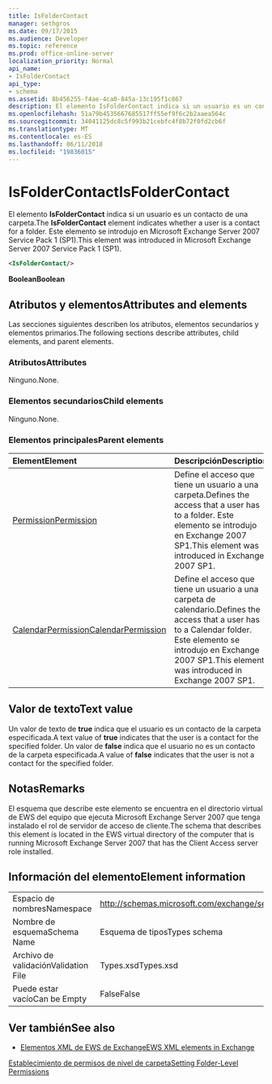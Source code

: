```yaml
---
title: IsFolderContact
manager: sethgros
ms.date: 09/17/2015
ms.audience: Developer
ms.topic: reference
ms.prod: office-online-server
localization_priority: Normal
api_name:
- IsFolderContact
api_type:
- schema
ms.assetid: 8b456255-f4ae-4ca0-845a-13c195f1c867
description: El elemento IsFolderContact indica si un usuario es un contacto de una carpeta. Este elemento se introdujo en Microsoft Exchange Server 2007 Service Pack 1 (SP1).
ms.openlocfilehash: 51a79b4535667685517ff55ef9f6c2b2aaea564c
ms.sourcegitcommit: 34041125dc8c5f993b21cebfc4f8b72f0fd2cb6f
ms.translationtype: MT
ms.contentlocale: es-ES
ms.lasthandoff: 06/11/2018
ms.locfileid: "19836015"
---
```

# <a name="isfoldercontact"></a><span data-ttu-id="9ebc7-104">IsFolderContact</span><span class="sxs-lookup"><span data-stu-id="9ebc7-104">IsFolderContact</span></span>

<span data-ttu-id="9ebc7-105">El elemento **IsFolderContact** indica si un usuario es un contacto de una carpeta.</span><span class="sxs-lookup"><span data-stu-id="9ebc7-105">The **IsFolderContact** element indicates whether a user is a contact for a folder.</span></span> <span data-ttu-id="9ebc7-106">Este elemento se introdujo en Microsoft Exchange Server 2007 Service Pack 1 (SP1).</span><span class="sxs-lookup"><span data-stu-id="9ebc7-106">This element was introduced in Microsoft Exchange Server 2007 Service Pack 1 (SP1).</span></span> 
  
```xml
<IsFolderContact/>
```

 <span data-ttu-id="9ebc7-107">**Boolean**</span><span class="sxs-lookup"><span data-stu-id="9ebc7-107">**Boolean**</span></span>
## <a name="attributes-and-elements"></a><span data-ttu-id="9ebc7-108">Atributos y elementos</span><span class="sxs-lookup"><span data-stu-id="9ebc7-108">Attributes and elements</span></span>

<span data-ttu-id="9ebc7-109">Las secciones siguientes describen los atributos, elementos secundarios y elementos primarios.</span><span class="sxs-lookup"><span data-stu-id="9ebc7-109">The following sections describe attributes, child elements, and parent elements.</span></span>
  
### <a name="attributes"></a><span data-ttu-id="9ebc7-110">Atributos</span><span class="sxs-lookup"><span data-stu-id="9ebc7-110">Attributes</span></span>

<span data-ttu-id="9ebc7-111">Ninguno.</span><span class="sxs-lookup"><span data-stu-id="9ebc7-111">None.</span></span>
  
### <a name="child-elements"></a><span data-ttu-id="9ebc7-112">Elementos secundarios</span><span class="sxs-lookup"><span data-stu-id="9ebc7-112">Child elements</span></span>

<span data-ttu-id="9ebc7-113">Ninguno.</span><span class="sxs-lookup"><span data-stu-id="9ebc7-113">None.</span></span>
  
### <a name="parent-elements"></a><span data-ttu-id="9ebc7-114">Elementos principales</span><span class="sxs-lookup"><span data-stu-id="9ebc7-114">Parent elements</span></span>

|<span data-ttu-id="9ebc7-115">**Element**</span><span class="sxs-lookup"><span data-stu-id="9ebc7-115">**Element**</span></span>|<span data-ttu-id="9ebc7-116">**Descripción**</span><span class="sxs-lookup"><span data-stu-id="9ebc7-116">**Description**</span></span>|
|:-----|:-----|
|[<span data-ttu-id="9ebc7-117">Permission</span><span class="sxs-lookup"><span data-stu-id="9ebc7-117">Permission</span></span>](permission.md) <br/> |<span data-ttu-id="9ebc7-118">Define el acceso que tiene un usuario a una carpeta.</span><span class="sxs-lookup"><span data-stu-id="9ebc7-118">Defines the access that a user has to a folder.</span></span> <span data-ttu-id="9ebc7-119">Este elemento se introdujo en Exchange 2007 SP1.</span><span class="sxs-lookup"><span data-stu-id="9ebc7-119">This element was introduced in Exchange 2007 SP1.</span></span>  <br/> |
|[<span data-ttu-id="9ebc7-120">CalendarPermission</span><span class="sxs-lookup"><span data-stu-id="9ebc7-120">CalendarPermission</span></span>](calendarpermission.md) <br/> |<span data-ttu-id="9ebc7-121">Define el acceso que tiene un usuario a una carpeta de calendario.</span><span class="sxs-lookup"><span data-stu-id="9ebc7-121">Defines the access that a user has to a Calendar folder.</span></span> <span data-ttu-id="9ebc7-122">Este elemento se introdujo en Exchange 2007 SP1.</span><span class="sxs-lookup"><span data-stu-id="9ebc7-122">This element was introduced in Exchange 2007 SP1.</span></span>  <br/> |
   
## <a name="text-value"></a><span data-ttu-id="9ebc7-123">Valor de texto</span><span class="sxs-lookup"><span data-stu-id="9ebc7-123">Text value</span></span>

<span data-ttu-id="9ebc7-124">Un valor de texto de **true** indica que el usuario es un contacto de la carpeta especificada.</span><span class="sxs-lookup"><span data-stu-id="9ebc7-124">A text value of **true** indicates that the user is a contact for the specified folder.</span></span> <span data-ttu-id="9ebc7-125">Un valor de **false** indica que el usuario no es un contacto de la carpeta especificada.</span><span class="sxs-lookup"><span data-stu-id="9ebc7-125">A value of **false** indicates that the user is not a contact for the specified folder.</span></span> 
  
## <a name="remarks"></a><span data-ttu-id="9ebc7-126">Notas</span><span class="sxs-lookup"><span data-stu-id="9ebc7-126">Remarks</span></span>

<span data-ttu-id="9ebc7-127">El esquema que describe este elemento se encuentra en el directorio virtual de EWS del equipo que ejecuta Microsoft Exchange Server 2007 que tenga instalado el rol de servidor de acceso de cliente.</span><span class="sxs-lookup"><span data-stu-id="9ebc7-127">The schema that describes this element is located in the EWS virtual directory of the computer that is running Microsoft Exchange Server 2007 that has the Client Access server role installed.</span></span>
  
## <a name="element-information"></a><span data-ttu-id="9ebc7-128">Información del elemento</span><span class="sxs-lookup"><span data-stu-id="9ebc7-128">Element information</span></span>

|||
|:-----|:-----|
|<span data-ttu-id="9ebc7-129">Espacio de nombres</span><span class="sxs-lookup"><span data-stu-id="9ebc7-129">Namespace</span></span>  <br/> |http://schemas.microsoft.com/exchange/services/2006/types  <br/> |
|<span data-ttu-id="9ebc7-130">Nombre de esquema</span><span class="sxs-lookup"><span data-stu-id="9ebc7-130">Schema Name</span></span>  <br/> |<span data-ttu-id="9ebc7-131">Esquema de tipos</span><span class="sxs-lookup"><span data-stu-id="9ebc7-131">Types schema</span></span>  <br/> |
|<span data-ttu-id="9ebc7-132">Archivo de validación</span><span class="sxs-lookup"><span data-stu-id="9ebc7-132">Validation File</span></span>  <br/> |<span data-ttu-id="9ebc7-133">Types.xsd</span><span class="sxs-lookup"><span data-stu-id="9ebc7-133">Types.xsd</span></span>  <br/> |
|<span data-ttu-id="9ebc7-134">Puede estar vacío</span><span class="sxs-lookup"><span data-stu-id="9ebc7-134">Can be Empty</span></span>  <br/> |<span data-ttu-id="9ebc7-135">False</span><span class="sxs-lookup"><span data-stu-id="9ebc7-135">False</span></span>  <br/> |
   
## <a name="see-also"></a><span data-ttu-id="9ebc7-136">Ver también</span><span class="sxs-lookup"><span data-stu-id="9ebc7-136">See also</span></span>



- [<span data-ttu-id="9ebc7-137">Elementos XML de EWS de Exchange</span><span class="sxs-lookup"><span data-stu-id="9ebc7-137">EWS XML elements in Exchange</span></span>](ews-xml-elements-in-exchange.md)


[<span data-ttu-id="9ebc7-138">Establecimiento de permisos de nivel de carpeta</span><span class="sxs-lookup"><span data-stu-id="9ebc7-138">Setting Folder-Level Permissions</span></span>](http://msdn.microsoft.com/library/c7530e86-5112-401c-b10a-9c054ae59f07%28Office.15%29.aspx)

